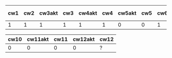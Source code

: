 | cw1 | cw2 | cw3akt | cw3 | cw4akt | cw4 | cw5akt | cw5 | cw6 | cw7akt | cw7 | cw8akt | cw8 | k1 pkt |
|-----|-----|--------|-----|--------|-----|--------|-----|-----|--------|-----|--------|-----|--------|
|   1 |   1 |      1 |   1 |      1 |   1 |      0 |   0 |   1 |      0 |   0 |      0 |   1 |     21 |

| cw10 | cw11akt | cw11 | cw12akt | cw12 |
|------|---------|------|---------|------|
|    0 |       0 |    0 |       0 | ?    |
